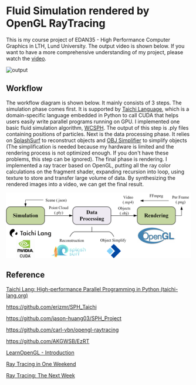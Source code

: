 # Fluid Simulation rendered by OpenGL RayTracing

This is my course project of EDAN35 - High Performance Computer Graphics in LTH, Lund University. The output video is shown below. If you want to have a more comprehensive understanding of my project, please watch the [video](https://youtu.be/Mn7XGw7X23k). 

![output](image/output.gif)

## Workflow

The workflow diagram is shown below. It mainly consists of 3 steps. The simulation phase comes first. It is supported by [Taichi Language](https://www.taichi-lang.org/), which is a domain-specific language embedded in Python to call CUDA that helps users easily write parallel programs running on GPU. I implemented one basic fluid simulation algorithm, [WCSPH](https://dl.acm.org/doi/10.5555/1272690.1272719). The output of this step is .ply files containing positions of particles. Next is the data processing phase. It relies on [SplashSurf](https://github.com/InteractiveComputerGraphics/splashsurf) to reconstruct objects and [OBJ Simplifier](https://simplify.nsdt.cloud/?) to simplify objects (The simplification is needed because my hardware is limited and the rendering process is not optimized enough. If you don't have these problems, this step can be ignored). The final phase is rendering. I implemented a ray tracer based on OpenGL, putting all the ray color calculations on the fragment shader, expanding recursion into loop, using texture to store and transfer large volume of data. By synthesizing the rendered images into a video, we can get the final result.

![workflow](image/workflow.png)

## Reference

[Taichi Lang: High-performance Parallel Programming in Python (taichi-lang.org)](https://www.taichi-lang.org/)

https://github.com/erizmr/SPH_Taichi

https://github.com/jason-huang03/SPH_Project

https://github.com/carl-vbn/opengl-raytracing

https://github.com/AKGWSB/EzRT

[LearnOpenGL - Introduction](https://learnopengl.com/Introduction)

[Ray Tracing in One Weekend](https://raytracing.github.io/books/RayTracingInOneWeekend.html)

[Ray Tracing: The Next Week](https://raytracing.github.io/books/RayTracingTheNextWeek.html)